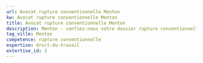```yaml
---
url: Avocat rupture conventionnelle Menton
kw: Avocat rupture conventionnelle Menton
title: Avocat rupture conventionnelle Menton
description: Menton - confiez-nous votre dossier rupture conventionnelle
tag_ville: Menton
competence: rupture conventionnelle
expertise: droit-du-travail
extertise_id: 3
---
```

